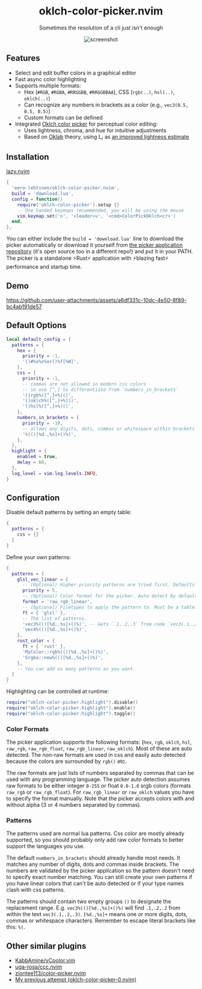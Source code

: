 <h1 align="center">oklch-color-picker.nvim</h1>

<p align="center">Sometimes the resolution of a cli just isn't enough</p>

<p align="center" width="100%"> 
  <img src="https://github.com/user-attachments/assets/d5a38ffc-0b1b-4af6-a229-5f5963b9a616" alt="screenshot">
</p>

## Features

- Select and edit buffer colors in a graphical editor
- Fast async color highlighting
- Supports multiple formats:
  - Hex (`#RGB`, `#RGBA`, `#RRGGBB`, `#RRGGBBAA`), CSS (`rgb(..)`, `hsl(..)`, `oklch(..)`)
  - Can recognize any numbers in brackets as a color (e.g., `vec3(0.5, 0.5, 0.5)`)
  - Custom formats can be defined
- Integrated [Oklch color picker](https://github.com/eero-lehtinen/oklch-color-picker) for perceptual color editing:
  - Uses lightness, chroma, and hue for intuitive adjustments
  - Based on [Oklab](https://bottosson.github.io/posts/oklab/) theory, using L<sub>r</sub> as [an improved lightness estimate](https://bottosson.github.io/posts/colorpicker/#intermission---a-new-lightness-estimate-for-oklab) 

## Installation

[lazy.nvim](https://github.com/folke/lazy.nvim)

```lua
{
  'eero-lehtinen/oklch-color-picker.nvim',
  build = 'download.lua',
  config = function()
    require('oklch-color-picker').setup {}
    -- One handed keymaps recommended, you will be using the mouse
    vim.keymap.set('n', '<leader>v', '<cmd>ColorPickOklch<cr>')
  end,
},
```

You can either include the `build = 'download.lua'` line to download the picker automatically or download it yourself from [the picker application repository](https://github.com/eero-lehtinen/oklch-color-picker) (it's open source too in a different repo!) and put it in your PATH. The picker is a standalone ⚡Rust⚡ application with ⚡blazing fast⚡ performance and startup time.

## Demo

https://github.com/user-attachments/assets/a6df331c-10dc-4e50-8f89-bc4ab191de57

## Default Options

```lua
local default_config = {
  patterns = {
    hex = {
      priority = -1,
      '()#%x%x%x+()%f[%W]',
    },
    css = {
      priority = -1,
      -- commas are not allowed in modern css colors
      -- so use [^,] to differentiate from `numbers_in_brackets`
      '()rgb%([^,]+%)()',
      '()oklch%([^,]+%)()',
      '()hsl%([^,]+%)()',
    },
    numbers_in_brackets = {
      priority = -10,
      -- allows any digits, dots, commas or whitespace within brackets
      '%(()[%d.,%s]+()%)',
    },
  },
  highlight = {
    enabled = true,
    delay = 60,
  },
  log_level = vim.log.levels.INFO,
}
```

## Configuration

Disable default patterns by setting an empty table:

```lua
{
  patterns = {
    css = {}
  }
}
```

Define your own patterns:

```lua
{
  patterns = {
    glsl_vec_linear = {
      -- (Optional) Higher priority patterns are tried first. Defaults to 0.
      priority = 5,
      -- (Optional) Color format for the picker. Auto detect by default.
      format = 'raw_rgb_linear',
      -- (Optional) Filetypes to apply the pattern to. Must be a table.
      ft = { 'glsl' },
      -- The list of patterns.
      'vec3%(()[%d.,%s]+()%)', -- Gets `.1,.2,.3` from code `vec3(.1,.2,.3)`
      'vec4%(()[%d.,%s]+()%)',
    },
    rust_color = {
      ft = { 'rust' },
      'MyColor::rgb%(()[%d.,%s]+()%)',
      'Srgba::new%(()[%d.,%s]+()%)',
    },
    -- You can add as many patterns as you want.
  }
}
```

Highlighting can be controlled at runtime:

```lua
require("oklch-color-picker.highlight").disable()
require("oklch-color-picker.highlight").enable()
require("oklch-color-picker.highlight").toggle()
```

### Color Formats

The picker application supports the following formats: (`hex`, `rgb`, `oklch`, `hsl`, `raw_rgb`, `raw_rgb_float`, `raw_rgb_linear`, `raw_oklch`).
Most of these are auto detected. The non-raw formats are used in css and easily auto detected because the colors are surrounded by `rgb()` etc.

The raw formats are just lists of numbers separated by commas that can be used with any programming language. The picker auto detection assumes raw formats to be either integer `0-255` or float `0.0-1.0` srgb colors (formats `raw_rgb` or `raw_rgb_float`). For `raw_rgb_linear` or `raw_oklch` values you have to specify the format manually. Note that the picker accepts colors with and without alpha (3 or 4 numbers separated by commas).

### Patterns

The patterns used are normal lua patterns. Css color are mostly already supported, so you should probably only add raw color formats to better support the languages you use.

The default `numbers_in_brackets` should already handle most needs. It matches any number of digits, dots and commas inside brackets. The numbers are validated by the picker application so the pattern doesn't need to specify exact number matching. You can still create your own patterns if you have linear colors that can't be auto detected or if your type names clash with css patterns.

The patterns should contain two empty groups `()` to designate the replacement range. E.g. `vec3%(()[%d.,%s]+()%)` will find `.1,.2,.2` from within the text `vec3(.1,.2,.3)`. `[%d.,%s]+` means one or more digits, dots, commas or whitespace characters. Remember to escape literal brackets like this: `%(`.

## Other similar plugins

- [KabbAmine/vCoolor.vim](https://github.com/KabbAmine/vCoolor.vim)
- [uga-rosa/ccc.nvim](https://github.com/uga-rosa/ccc.nvim)
- [ziontee113/color-picker.nvim](https://github.com/ziontee113/color-picker.nvim)
- [My previous attempt (oklch-color-picker-0.nvim)](https://github.com/eero-lehtinen/oklch-color-picker-0.nvim)
